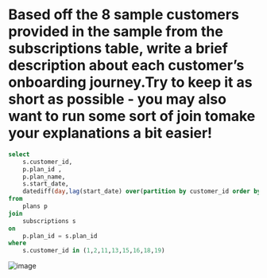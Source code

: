 # Based off the 8 sample customers provided in the sample from the subscriptions table, write a brief description about each customer’s onboarding journey.Try to keep it as short as possible - you may also want to run some sort of join tomake your explanations a bit easier!

```sql
select
	s.customer_id,
	p.plan_id ,
	p.plan_name,
	s.start_date,
	datediff(day,lag(start_date) over(partition by customer_id order by start_date ),start_date)
from 
	plans p
join
	subscriptions s
on
	p.plan_id = s.plan_id
where 
	s.customer_id in (1,2,11,13,15,16,18,19)
  ```
  
  
  ![image](https://user-images.githubusercontent.com/87584678/222017059-4c0622c0-e9b4-474e-a13e-8364e6fde397.png)


